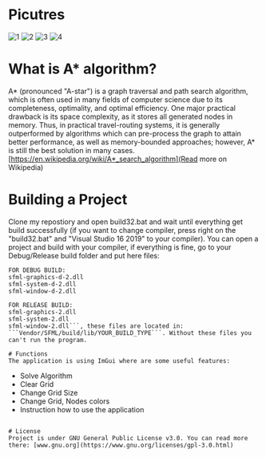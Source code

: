 # Picutres
![1](https://user-images.githubusercontent.com/36642285/104959050-97845080-59d1-11eb-802d-180d906a9156.PNG)
![2](https://user-images.githubusercontent.com/36642285/104959051-981ce700-59d1-11eb-999e-1aa0052846c9.PNG)
![3](https://user-images.githubusercontent.com/36642285/104959052-981ce700-59d1-11eb-82dd-94161430211f.PNG)
![4](https://user-images.githubusercontent.com/36642285/104959054-98b57d80-59d1-11eb-9b18-4c144e66d98e.PNG)

# What is A* algorithm?
A* (pronounced "A-star") is a graph traversal and path search algorithm, which is often used in many fields of computer science due to its completeness, optimality, and optimal efficiency. One major practical drawback is its space complexity, as it stores all generated nodes in memory. Thus, in practical travel-routing systems, it is generally outperformed by algorithms which can pre-process the graph to attain better performance, as well as memory-bounded approaches; however, A* is still the best solution in many cases. [https://en.wikipedia.org/wiki/A*_search_algorithm](Read more on Wikipedia)

# Building a Project
Clone my repostiory and open build32.bat and wait until everything get build successfully (if you want to change compiler, press right on the "build32.bat" and "Visual Studio 16 2019" to your compiler). You can open a project and build with your compiler, if everything is fine, go to your Debug/Release build folder and put here files: 
```
FOR DEBUG BUILD:
sfml-graphics-d-2.dll
sfml-system-d-2.dll
sfml-window-d-2.dll
``` 
```
FOR RELEASE BUILD:
sfml-graphics-2.dll
sfml-system-2.dll
sfml-window-2.dll```, these files are located in: ```Vendor/SFML/build/lib/YOUR_BUILD_TYPE```. Without these files you can't run the program.

# Functions
The application is using ImGui where are some useful features: 
```
- Solve Algorithm
- Clear Grid
- Change Grid Size
- Change Grid, Nodes colors
- Instruction how to use the application
```

# License
Project is under GNU General Public License v3.0. You can read more there: [www.gnu.org](https://www.gnu.org/licenses/gpl-3.0.html)
